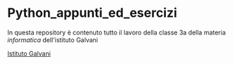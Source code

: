 # Python_appunti_ed_esercizi

In questa repository è contenuto tutto il lavoro della classe 3a della materia *informatica* dell'istituto Galvani

[Istituto Galvani](https://www.iisgalvanimi.edu.it/)
